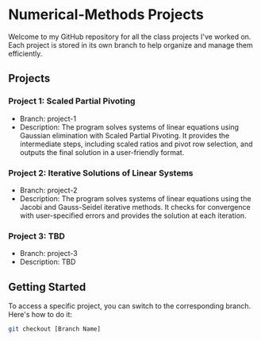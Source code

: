 # Numerical-Methods Projects

Welcome to my GitHub repository for all the class projects I've worked on. Each project is stored in its own branch to help organize and manage them efficiently.

## Projects

### Project 1: Scaled Partial Pivoting
- Branch: project-1
- Description: The program solves systems of linear equations using Gaussian elimination with Scaled Partial Pivoting. It provides the intermediate steps, including scaled ratios and pivot row selection, and outputs the final solution in a user-friendly format.

### Project 2: Iterative Solutions of Linear Systems
- Branch: project-2
- Description: The program solves systems of linear equations using the Jacobi and Gauss-Seidel iterative methods. It checks for convergence with user-specified errors and provides the solution at each iteration.

### Project 3: TBD
- Branch: project-3
- Description: TBD

## Getting Started

To access a specific project, you can switch to the corresponding branch. Here's how to do it:

```bash
git checkout [Branch Name]
